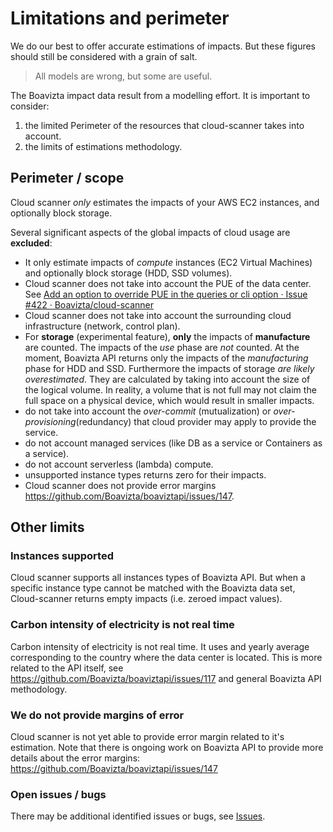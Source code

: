 # Limitations and perimeter

We do our best to offer accurate estimations of impacts.
But these figures should  still be considered with a grain of salt.

> All models are wrong, but some are useful.

The Boavizta impact data result from a modelling effort. It is important to consider:

1. the limited Perimeter of the resources that cloud-scanner takes into account.
2. the limits of estimations methodology.

## Perimeter / scope

Cloud scanner _only_ estimates the impacts of your AWS EC2  instances, and optionally block storage.

Several significant aspects of the global impacts of cloud usage are **excluded**:

- It only estimate impacts of _compute_ instances (EC2 Virtual Machines) and optionally block storage (HDD, SSD volumes).
- Cloud scanner does not take into account the PUE of the data center. See [Add an option to override PUE in the queries or cli option · Issue #422 · Boavizta/cloud-scanner](https://github.com/Boavizta/cloud-scanner/issues/422)
- Cloud scanner does not take into account the surrounding cloud infrastructure (network, control plan).
- For **storage** (experimental feature), **only** the impacts of **manufacture** are counted. The impacts of the _use_ phase are _not_ counted. At the moment, Boavizta API returns only the impacts of the _manufacturing_ phase for HDD and SSD. Furthermore the impacts of storage _are likely overestimated_. They are calculated by taking into account the size of the logical volume. In reality, a volume that is not full may not claim the full space on a physical device, which would result in smaller impacts.
- do not take into account the _over-commit_ (mutualization) or _over-provisioning_(redundancy) that cloud provider may apply to provide the service.
- do not account managed services (like DB as a service or Containers as a service).
- do not account serverless (lambda) compute.
- unsupported instance types returns zero for their impacts.
- Cloud scanner does not provide error margins <https://github.com/Boavizta/boaviztapi/issues/147>.

## Other limits

### Instances supported

Cloud scanner supports all instances types of Boavizta API. But when a specific instance type cannot be matched with the Boavizta data set, Cloud-scanner returns empty impacts (i.e. zeroed impact values).

### Carbon intensity of electricity is not real time

Carbon intensity of electricity is not real time. It uses and yearly average corresponding to the country where the data center is located. This is more related to the API itself, see <https://github.com/Boavizta/boaviztapi/issues/117> and general Boavizta API methodology.

### We do not provide margins of error

Cloud scanner is not yet able to provide error margin related to it's estimation. Note that there is ongoing work on Boavizta API to provide more details about the error margins: <https://github.com/Boavizta/boaviztapi/issues/147>

### Open issues / bugs

There may be additional identified issues or bugs, see [Issues](https://github.com/Boavizta/cloud-scanner/issues).
